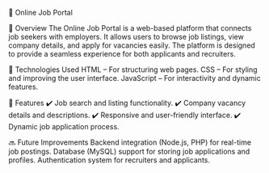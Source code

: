 💼 Online Job Portal

📌 Overview
The Online Job Portal is a web-based platform that connects job seekers with employers. It allows users to browse job listings, view company details, and apply for vacancies easily. The platform is designed to provide a seamless experience for both applicants and recruiters.

🔧 Technologies Used
HTML – For structuring web pages.
CSS – For styling and improving the user interface.
JavaScript – For interactivity and dynamic features.

🚀 Features
✔️ Job search and listing functionality.
✔️ Company vacancy details and descriptions.
✔️ Responsive and user-friendly interface.
✔️ Dynamic job application process.

🔜 Future Improvements
Backend integration (Node.js, PHP) for real-time job postings.
Database (MySQL) support for storing job applications and profiles.
Authentication system for recruiters and applicants.
